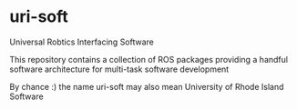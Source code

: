 # uri-soft
Universal Robtics Interfacing Software

This repository contains a collection of ROS packages providing a handful software architecture for multi-task software development

By chance :) the name uri-soft may also mean University of Rhode Island Software

